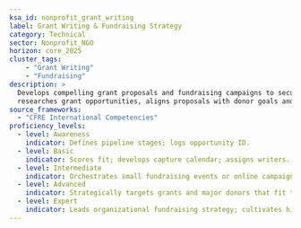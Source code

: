```yaml
---  
ksa_id: nonprofit_grant_writing  
label: Grant Writing & Fundraising Strategy  
category: Technical  
sector: Nonprofit_NGO  
horizon: core_2025  
cluster_tags: 
    - "Grant Writing"
    - "Fundraising"
description: >  
  Develops compelling grant proposals and fundraising campaigns to secure funding for non-profit initiatives;  
  researches grant opportunities, aligns proposals with donor goals and requirements, builds relationships with donors, and uses fundraising data (donor databases, CRM) to guide strategy and reporting.  
source_frameworks:  
  - "CFRE International Competencies"  
proficiency_levels:  
  - level: Awareness  
    indicator: Defines pipeline stages; logs opportunity ID.
  - level: Basic  
    indicator: Scores fit; develops capture calendar; assigns writers. 
  - level: Intermediate  
    indicator: Orchestrates small fundraising events or online campaigns; uses a donor database/CRM to track interactions and giving history; tracks win rate; analyses average ask; updates decision tree.
  - level: Advanced  
    indicator: Strategically targets grants and major donors that fit the nonprofit’s mission; manages a portfolio of grants (reporting results to funders on schedule); designs multi-channel fundraising strategies (events, digital, major gifts) to meet annual targets; mitigates over-reliance; secures multi-year awards.
  - level: Expert  
    indicator: Leads organizational fundraising strategy; cultivates high-value donor relationships over years; influences sector best practices by mentoring others or through CFRE (Certified Fund Raising Executive) standards involvement; achieves sustainable funding growth even in challenging climates.  
---  
```


